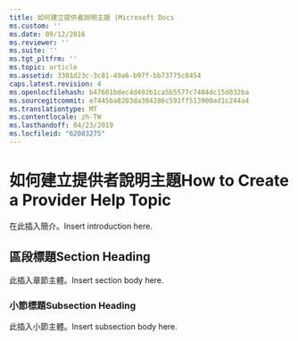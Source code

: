```yaml
---
title: 如何建立提供者說明主題 |Microsoft Docs
ms.custom: ''
ms.date: 09/12/2016
ms.reviewer: ''
ms.suite: ''
ms.tgt_pltfrm: ''
ms.topic: article
ms.assetid: 3301d23c-3c81-49a6-b97f-bb73775c8454
caps.latest.revision: 4
ms.openlocfilehash: b47601bdec4d492b1ca5b5577c7484dc15d032ba
ms.sourcegitcommit: e7445ba8203da304286c591ff513900ad1c244a4
ms.translationtype: MT
ms.contentlocale: zh-TW
ms.lasthandoff: 04/23/2019
ms.locfileid: "62083275"
---
```

# <a name="how-to-create-a-provider-help-topic"></a><span data-ttu-id="1af86-102">如何建立提供者說明主題</span><span class="sxs-lookup"><span data-stu-id="1af86-102">How to Create a Provider Help Topic</span></span>

<span data-ttu-id="1af86-103">在此插入簡介。</span><span class="sxs-lookup"><span data-stu-id="1af86-103">Insert introduction here.</span></span>

## <a name="section-heading"></a><span data-ttu-id="1af86-104">區段標題</span><span class="sxs-lookup"><span data-stu-id="1af86-104">Section Heading</span></span>

 <span data-ttu-id="1af86-105">此插入章節主體。</span><span class="sxs-lookup"><span data-stu-id="1af86-105">Insert section body here.</span></span>

### <a name="subsection-heading"></a><span data-ttu-id="1af86-106">小節標題</span><span class="sxs-lookup"><span data-stu-id="1af86-106">Subsection Heading</span></span>

 <span data-ttu-id="1af86-107">此插入小節主體。</span><span class="sxs-lookup"><span data-stu-id="1af86-107">Insert subsection body here.</span></span>